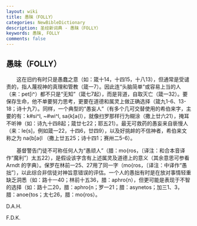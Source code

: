 ```yaml
---
layout: wiki
title: 愚昧（FOLLY）
categories: NewBibleDictionary
description: 圣经新词典 - 愚昧（FOLLY）
keywords: 愚昧, FOLLY
comments: false
---
```


## 愚昧（FOLLY）

　　这在旧约有时只是愚蠢之意（如：箴十14，十四15，十八13），但通常是受谴责的，指人蔑视神的真理和管教（箴一7）。因此连“头脑简单”或容易上当的人（来：pet[i^）都不只是“无知”（箴七7起），而是背道，自取灭亡（箴一32）。要保存生命，他不单要努力思考，更要在道德和属灵上做正确选择（箴九1-6、13-18；诗十九7）。同样，一个典型的“愚妄人”（有多个几可交替使用的希伯来字，主要的有：k#si^l, ~#wi^l, sa{k[a{l），就像扫罗那样行为糊涂（撒上廿六21），掩耳不听神（如：诗九十四8起；箴廿七22；耶五21）。最无可救药的愚妄来自亵慢人（来：le{s]，例如箴一22，十四6，廿四9），以及好挑衅的不信神者，希伯来文称之为 na{b[a{l （撒上廿五25；诗十四1；赛卅二5-6）。

　　基督警告门徒不可称任何人为“愚顽人”（腊：mo{ros，〔译注：和合本音译作“魔利”〕太五22），是假设该字含有上述属灵及道德上的意义（其余意思可参看 Arndt 的字典）。保罗在林前一25、27用了同一字（mo{ros，〔译注：中译作“愚拙”〕，以此综合非信徒对神旨意错误的评估。一个人的愚拙有时是在放对事情轻重缺乏洞悉（如：路十一40；林前十五36，腊：aphro{n），但更可能是表现于不智的选择（如：路十二20，腊：aphro{n；罗一21；腊：asynetos；加三1、3，腊：anoe{tos；太七26，腊：mo{ros）。

D.A.H.

F.D.K.








